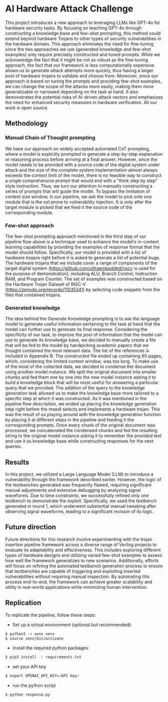 # AI Hardware Attack Challenge
This project introduces a new approach to leveraging LLMs like GPT-4o for hardware security tasks. By focusing on teaching GPT-4o through constructing a knowledge base  and few-shot prompting, this method could extend beyond hardware Trojans to other types of security vulnerabilities in the hardware domain. This approach eliminates the need for fine-tuning since the two approaches we use (generated knowledge and few-shot examples) only require precisely constructed and tuned prompts. While we acknowledge the fact that it might be not as robust as the fine-tuning approach, the fact that our framework is less computationally expensive allows us to generate attack attempts more quickly, thus having a larger pool of hardware trojans to validate and choose from. Moreover, since our approach is based on tuning the prompts and providing few-shot examples, we can change the scope of the attacks more easily, making them more generalizable or narrowed depending on the task at hand. It also demonstrates the potential risks of AI-driven attack vectors and emphasizes the need for enhanced security measures in hardware verification. All our work is open source.

## Methodology
### Manual Chain of Thought prompting
We base our approach on widely accepted automated CoT prompting, where a model is explicitly prompted to generate a step-by-step explanation or reasoning process before arriving at a final answer. However, since the model needs to be provided with a source code of the digital system under attack and the size of the complete system implementation almost always exceeds the context limit of the  model, there is no feasible way to construct a single comprehensive prompt that would end with a "think step by step" style instruction. Thus, we turn our attention to manually constructing a series of prompts that will guide the model. To bypass the limitation of context size window, in our pipeline, we ask the model to pick onle one module that is the ost prone to vulnerability injection. It is only after the target module is picked that we feed it the source code of the corresponding module.
### Few-shot approach
The few-shot prompting approach mentioned in the third step of our pipeline flow above is a technique used to enhance the model's in-context learning capabilities by providing the examples of response format that the model should follow. Specifically, our model is provided with a list of hardware trojans right before it is asked to generate a list of potential bugs. The hardware trojans that we include cover a range of components of the target digital system (https://github.com/ultraembedded/riscv is used for the purpose of demonstration), including ALU, Branch Control, Instruction RAM, and Program Counter. The set of examples was constructed based on the Hardware Trojan Dataset of RISC-V (https://zenodo.org/records/11035341) by selecting code snippets from the files that contained trojans.
### Generated knowledge
The idea behind the Generate Knowledge prompting is to ask the language model to generate useful information pertaining to the task at hand that the model can further use to generate its final response. Considering the specificity of our task, to improve the pool of information that the model can use to generate its knowledge base, we decided to manually create a file that will be fed to the model by handpicking academic papers that we thought contained the most relevant data. The list of the references is included in Appendix B. The constructed file ended up containing 80 pages, which, considering the limited context window, was too long. To make use of the most of the collected data, we decided to condense the document using another model instance. We split the  original document into smaller chunks and fed them one by one into the new model instance asking it to build a knowledge block that will be most useful for answering a particular query that we provided. The addition of the query to the knowledge generation task allowed us to make the knowledge base more tailored to a specific step at which it was constructed. As it was mentioned in the pipeline flow description, we ended up placing the knowledge generation step right before the moedl selects and implements a hardware trojan. This was the result of us playing around with the knowledge generation function by placing it at different steps in the pipeline and feeding it the corresponding prompts. Once every chunk of the original document was processed, we concatenated the condensed chunks and fed the resulting string to the original model instance asking it to remember the provided text and use it as knowledge base while constructing responses for the next queries.
## Results
In this project, we utilized a Large Language Model (LLM) to introduce a vulnerability through the framework described earlier. However, the logic of the testbenches generated was frequently flawed, requiring significant manual adjustments and extensive debugging by analyzing signal waveforms. Due to time constraints, we successfully refined only one testbench to demonstrate the exploit. Specifically, we used the testbench generated in round 1, which underwent substantial manual tweaking after observing signal waveforms, leading to a significant revision of its logic.
## Future direction
Future directions for this research involve experimenting with the trojan insertion pipeline framework across a diverse range of Verilog projects to evaluate its adaptability and effectiveness. This includes exploring different types of hardware designs and utilizing varied few-shot examples to assess how well the framework generalizes to new scenarios. Additionally, efforts will focus on refining the automated testbench generation process to ensure that testbenches are capable of triggering and exploiting inserted vulnerabilities without requiring manual inspection. By automating this process end-to-end, the framework can achieve greater scalability and utility in real-world applications while minimizing human intervention.

## Replication
To replicate the pipeline, follow these steps:

* Set up a virtual environment (optional but recommended):
```bash
$ python3 -m venv venv
$ source venv/bin/activate
```
* Install the required python packages:
```bash
$ pip3 install -r requirements.txt
```

* set your API key
```bash
$ export OPENAI_API_KEY=<API key>
```

* run the python script
```bash
$ python response.py
```
